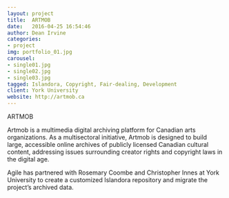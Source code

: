 ```yaml
---
layout: project
title:  ARTMOB
date:   2016-04-25 16:54:46
author: Dean Irvine
categories:
- project
img: portfolio_01.jpg
carousel:
- single01.jpg
- single02.jpg
- single03.jpg
tagged: Islandora, Copyright, Fair-dealing, Development
client: York University
website: http://artmob.ca
---
```

ARTMOB

Artmob is a multimedia digital archiving platform for Canadian arts organizations. As a multisectoral initiative, Artmob is designed to build large, accessible online archives of publicly licensed Canadian cultural content, addressing issues surrounding creator rights and copyright laws in the digital age.

Agile has partnered with Rosemary Coombe and Christopher Innes at York University to create a customized Islandora repository and migrate the project’s archived data.
